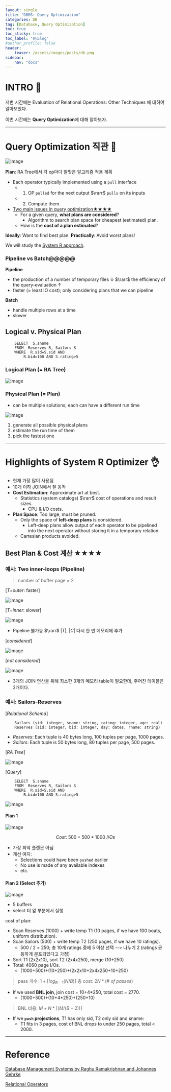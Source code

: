 ```yaml
---
layout: single
title: "DBMS: Query Optimization"
categories: DB
tag: [Database, Query Optimization]
toc: true
toc_sticky: true
toc_label: "쭌스log"
#author_profile: false
header:
    teaser: /assets/images/posts/db.png
sidebar:
    nav: "docs"
---
```


# INTRO 🙌
저번 시간에는 Evaluation of Relational Operations: Other Techniques 에 대하여 알아보았다.

이번 시간에는 **Query Optimization**에 대해 알아보자.

****
# Query Optimization 직관 👀
![image](https://user-images.githubusercontent.com/39285147/204927988-6ad23c14-e6be-46d5-aac3-9365d114c818.png)

**Plan**: RA Tree에서 각 op마다 알맞은 알고리즘 적용 계획
- Each operator typically implemented using a `pull` interface
    - 1. OP `pulled` for the next output $\rarr$ `pulls` on its inputs
    - 2. Compute them.
- [Two main issues in query optimization★★★★](#best-plan--cost-계산-★★★★)
    - For a given query, **what plans are considered**?
        - Algorithm to search plan space for cheapest (estimated) plan.
    - How is the **cost of a plan estimated**?

**Ideally**: Want to find best plan. **Practically**: Avoid worst plans!

We will study the [System R approach](#highlights-of-system-r-optimizer).

### Pipeline vs Batch@@@@@
**Pipeline**
- the production of a number of temporary files ↓ $\rarr$ the efficiency of the query-evaluation ↑ 
- faster (= least IO cost); only considering plans that we can pipeline

**Batch**
- handle multiple rows at a time
- slower

## Logical v. Physical Plan
        SELECT  S.sname
        FROM  Reserves R, Sailors S
        WHERE  R.sid=S.sid AND 
            R.bid=100 AND S.rating>5

### Logical Plan (= RA Tree)
![image](https://user-images.githubusercontent.com/39285147/204926482-c442a614-4ba9-4487-8da1-b2fa1be680f5.png)

### Physical Plan (= Plan)
- can be multiple solutions; each can have a different run time

![image](https://user-images.githubusercontent.com/39285147/204926523-d32f5076-c771-4fd4-9db4-213cf8ce1892.png)

1. generate all possible physical plans
2. estimate the run time of them
3. pick the fastest one

****
# Highlights of System R Optimizer 👌
- 현재 가장 많이 사용됨
- 10개 이하 JOIN에서 잘 동작
- **Cost Estimation**: Approximate art at best.
    - Statistics (system catalogs) $\rarr$ cost of operations and result sizes.
        - CPU & I/O costs.
- **Plan Space**: Too large, must be pruned.
    - Only the space of **left-deep plans** is considered.
        - Left-deep plans allow output of each operator to be pipelined into the next operator without storing it in a temporary relation.
    - Cartesian products avoided.

## Best Plan & Cost 계산 ★★★★
### 예시: Two inner-loops (Pipeline)
> number of  buffer page = 2

[*$T$=outer*: faster]

![image](https://user-images.githubusercontent.com/39285147/205403947-950db85e-9a27-4aa9-bef4-77eb28fab17e.png)

[*$T$=inner*: slower]

![image](https://user-images.githubusercontent.com/39285147/205403966-28989dad-ff61-49e1-9f11-860d2d7c0347.png)

- Pipeline 불가능 $\rarr$ $|T|,\ |C|$ 다시 한 번 메모리에 추가

[*considered*]

![image](https://user-images.githubusercontent.com/39285147/205403876-789f2eae-8842-42a4-b5dd-24ce69a8a201.png)

[*not considered*]

![image](https://user-images.githubusercontent.com/39285147/205403826-8bb255b0-0076-46fa-ba0a-d7e965887def.png)

- 3개의 JOIN 연산을 위해 최소한 3개의 메모리 table이 필요한데, 주어진 테이블은 2개이다. 

### 예시: Sailors-Reserves
[*Relational Schema*]

        Sailors (sid: integer, sname: string, rating: integer, age: real)
        Reserves (sid: integer, bid: integer, day: dates, rname: string)

- *Reserves*: Each tuple is 40 bytes long,  100 tuples per page, 1000 pages.
- *Sailors*: Each tuple is 50 bytes long,  80 tuples per page, 500 pages. 

[*RA Tree*]

![image](https://user-images.githubusercontent.com/39285147/205424990-5ffb4c4c-6716-49f6-a24d-57f0393db4e7.png)

[*Query*]

        SELECT  S.sname
        FROM  Reserves R, Sailors S
        WHERE  R.sid=S.sid AND 
            R.bid=100 AND S.rating>5

![image](https://user-images.githubusercontent.com/39285147/206876648-5e3159fb-28e7-4ede-b1ad-c176fb1df5c2.png)

#### Plan 1
![image](https://user-images.githubusercontent.com/39285147/205424979-3bb07aaf-7d05-4426-92bf-bb092dbdd530.png)

$$Cost:\ 500+500*1000\ I/Os$$

- 가장 최악 플랜은 아님
- 개선 여지: 
    - Selections could have been `pushed` earlier
    - No use is made of any available indexes
    - etc.

#### Plan 2 (Select 추가)
![image](https://user-images.githubusercontent.com/39285147/205425638-1cd2930d-5791-4ac8-9a6a-b1303926ecbb.png)

- 5 buffers
- select 더 앞 부분에서 실행

cost of plan:
- Scan Reserves (1000) + write temp T1 (10 pages, if we have 100 boats, uniform distribution).
- Scan Sailors (500) + write temp T2 (250 pages, if we have 10 ratings).
    - 500 / 2 = 250; 총 10개 ratings 중에 5 이상 선택 --> 나누기 2 (ratings 균등하게 분포되있다고 가정)
- Sort T1 (2x2x10), sort T2 (2x4x250), merge (10+250)
- Total:  4060 page I/Os.
    - (1000+500)+(10+250)+(2x2x10+2x4x250+10+250)

> pass 개수: $1+\lceil log_{B-1}(N/B)\rceil$
> 총 cost: $2N*(\#\ of\ passes)$

- If we used **BNL join**, join cost = 10+4*250, total cost = 2770.
    - (1000+500)+(10+4*250)+(250+10)

> BNL 비용: $M+N*\lceil (M/(B-2)) \rceil$

- If we **`push` projections**, T1 has only sid, T2 only sid and sname:
    - T1 fits in 3 pages, cost of BNL drops to under 250 pages, total < 2000.

****
# Reference 
[Database Management Systems by Raghu Ramakrishnan and Johannes Gehrke](https://pages.cs.wisc.edu/~dbbook/)

[Relational Operators](https://www.javatpoint.com/dbms-relational-algebra)